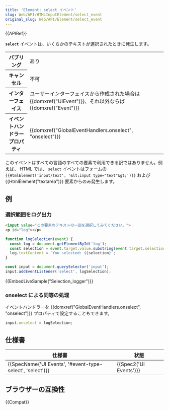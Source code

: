 ```yaml
---
title: 'Element: select イベント'
slug: Web/API/HTMLInputElement/select_event
original_slug: Web/API/Element/select_event
---
```


{{APIRef}}

**`select`** イベントは、いくらかのテキストが選択されたときに発生します。

<table class="properties">
  <tbody>
    <tr>
      <th scope="row">バブリング</th>
      <td>あり</td>
    </tr>
    <tr>
      <th scope="row">キャンセル</th>
      <td>不可</td>
    </tr>
    <tr>
      <th scope="row">インターフェイス</th>
      <td>
        ユーザーインターフェイスから作成された場合は
        {{domxref("UIEvent")}}、それ以外ならば
        {{domxref("Event")}}
      </td>
    </tr>
    <tr>
      <th scope="row">イベントハンドラープロパティ</th>
      <td>
        {{domxref("GlobalEventHandlers.onselect", "onselect")}}
      </td>
    </tr>
  </tbody>
</table>

このイベントはすべての言語のすべての要素で利用できる訳ではありません。例えば、 HTML では、 `select` イベントはフォームの `{{HtmlElement('input/text', '&lt;input type="text"&gt;')}}` および {{HtmlElement("textarea")}} 要素からのみ発生します。

## 例

### 選択範囲をログ出力

```html
<input value="この要素のテキストの一部を選択してみてください。">
<p id="log"></p>
```

```js
function logSelection(event) {
  const log = document.getElementById('log');
  const selection = event.target.value.substring(event.target.selectionStart, event.target.selectionEnd);
  log.textContent = `You selected: ${selection}`;
}

const input = document.querySelector('input');
input.addEventListener('select', logSelection);
```

{{EmbedLiveSample("Selection_logger")}}

### onselect による同等の処理

イベントハンドラーを {{domxref("GlobalEventHandlers.onselect", "onselect")}} プロパティで設定することもできます。

```js
input.onselect = logSelection;
```

## 仕様書

| 仕様書                                                                       | 状態                         |
| ---------------------------------------------------------------------------- | ---------------------------- |
| {{SpecName('UI Events', '#event-type-select', 'select')}} | {{Spec2('UI Events')}} |

## ブラウザーの互換性

{{Compat}}
